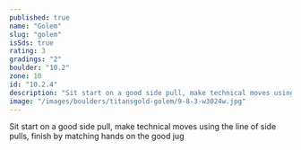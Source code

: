 ```yaml
---
published: true
name: "Golem"
slug: "golem"
isSds: true
rating: 3
gradings: "2"
boulder: "10.2"
zone: 10
id: "10.2.4"
description: "Sit start on a good side pull, make technical moves using the line of side pulls, finish by matching hands on the good jug"
image: "/images/boulders/titansgold-golem/9-8-3-w3024w.jpg"
---
```


Sit start on a good side pull, make technical moves using the line of side pulls, finish by matching hands on the good jug

